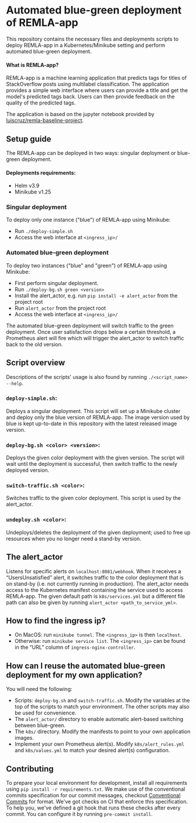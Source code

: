 # Automated blue-green deployment of REMLA-app
This repository contains the necessary files and deployments scripts to deploy REMLA-app in a Kubernetes/Minikube setting and perform automated blue-green deployment.

#### What is REMLA-app?
REMLA-app is a machine learning application that predicts tags for titles of StackOverflow posts using multilabel classification.
The application provides a simple web interface where users can provide a title and get the model's predicted tags back. 
Users can then provide feedback on the quality of the predicted tags.

The application is based on the jupyter notebook provided by [luiscruz/remla-baseline-project](https://github.com/luiscruz/remla-baseline-project).


## Setup guide
The REMLA-app can be deployed in two ways: singular deployment or blue-green deployment.
#### Deployments requirements:
* Helm v3.9
* Minikube v1.25

### Singular deployment
To deploy only one instance ("blue") of REMLA-app using Minikube:
* Run `./deploy-simple.sh`
* Access the web interface at `<ingress_ip>/`

### Automated blue-green deployment
To deploy two instances ("blue" and "green") of REMLA-app using Minikube:
* First perform singular deployment.
* Run `./deploy-bg.sh green <version>`
* Install the alert_actor, e.g. run `pip install -e alert_actor` from the project root
* Run `alert_actor` from the project root
* Access the web interface at `<ingress_ip>/`

The automated blue-green deployment will switch traffic to the green deployment.
Once user satisfaction drops below a certain threshold, a Prometheus alert will fire which will trigger the alert_actor to switch traffic back to the old version.

## Script overview
Descriptions of the scripts' usage is also found by running `./<script_name> --help`.
### `deploy-simple.sh`: 
Deploys a singular deployment. 
This script will set up a Minikube cluster and deploy only the blue version of REMLA-app.
The image version used by blue is kept up-to-date in this repository with the latest released image version.

### `deploy-bg.sh <color> <version>`: 
Deploys the given color deployment with the given version.
The script will wait until the deployment is successful, then switch traffic to the newly deployed version.

### `switch-traffic.sh <color>`: 
Switches traffic to the given color deployment.
This script is used by the alert_actor.

### `undeploy.sh <color>`:
Undeploys/deletes the deployment of the given deployment; used to free up resources when you no longer need a stand-by version.

## The alert_actor
Listens for specific alerts on `localhost:8081/webhook`. 
When it receives a “UsersUnsatisfied” alert, it switches traffic to the color deployment that is on stand-by (i.e. not currently running in production).
The alert_actor needs access to the Kubernetes manifest containing the service used to access REMLA-app. 
The given default path is `k8s/services.yml` but a different file path can also be given by running `alert_actor <path_to_service_yml>`.

## How to find the ingress ip?
* On MacOS: run `minikube tunnel`. The `<ingress_ip>` is then `localhost`.
* Otherwise: run `minikube service list`. The `<ingress_ip>` can be found in the “URL” column of `ingress-nginx-controller`.

## How can I reuse the automated blue-green deployment for my own application?
You will need the following:
* Scripts: `deploy-bg.sh` and `switch-traffic.sh`. Modify the variables at the top of the scripts to match your environment. The other scripts may also be used for convenience.
* The `alert_actor/` directory to enable automatic alert-based switching between blue-green.
* The `k8s/` directory. Modify the manifests to point to your own application images.
* Implement your own Prometheus alert(s). Modify `k8s/alert_rules.yml` and `k8s/values.yml` to match your desired alert(s) configuration.


## Contributing
To prepare your local environment for development, install all requirements using `pip install -r requirements.txt`. 
We make use of the conventional commits specification for our commit messages, checkout [Conventional Commits](https://www.conventionalcommits.org/en/v1.0.0/#summary) for format. 
We've got checks on CI that enforce this specification. 
To help you, we've defined a git hook that runs these checks after every commit. 
You can configure it by running `pre-commit install`.
